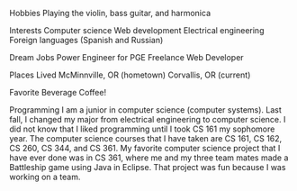 Hobbies
	 Playing the violin, bass guitar, and harmonica

Interests
	Computer science
	Web development
	Electrical engineering
	Foreign languages (Spanish and Russian)

Dream Jobs
	Power Engineer for PGE
	Freelance Web Developer

Places Lived
	McMinnville, OR (hometown)
	Corvallis, OR (current)

Favorite Beverage
	Coffee!

Programming
	I am a junior in computer science (computer systems).
	Last fall, I changed my major from electrical engineering to computer science.
	I did not know that I liked programming until I took CS 161 my sophomore year.
	The computer science courses that I have taken are CS 161, CS 162, CS 260, CS 344, and CS 361.
	My favorite computer science project that I have ever done was in CS 361, where me and my three
	team mates made a Battleship game using Java in Eclipse. That project was fun because I was working
	on a team.